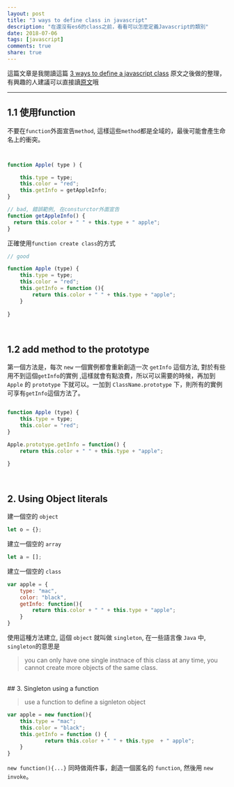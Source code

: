 ```yaml
---
layout: post
title: "3 ways to define class in javascript"
description: "在還沒有es6的class之前，看看可以怎麼定義Javascript的類別"
date: 2018-07-06
tags: [javascript]
comments: true
share: true
---
```


這篇文章是我閱讀這篇 [3 ways to define a javascript class](http://www.phpied.com/3-ways-to-define-a-javascript-class/#more) 原文之後做的整理，有興趣的人建議可以直接讀[原文](http://www.phpied.com/3-ways-to-define-a-javascript-class/#more)哦

---

## 1.1 使用function

不要在`function`外面宣告`method`, 這樣這些`method`都是全域的，最後可能會產生命名上的衝突。

```javascript


function Apple( type ) {

	this.type = type;
	this.color = "red";
	this.getInfo = getAppleInfo;
}

// bad, 錯誤範例, 在consturctor外面宣告
function getAppleInfo() {
  return this.color + " " + this.type + " apple";
}

```

正確使用`function create class`的方式

```javascript
// good

function Apple (type) {
	this.type = type;
	this.color = "red";
	this.getInfo = function (){
		return this.color + " " + this.type + "apple";
	}
    
}

```

<br>

## 1.2 add method to the prototype

第一個方法是，每次 `new` 一個實例都會重新創造一次 `getInfo` 這個方法, 對於有些用不到這個`getInfo`的實例 ,這樣就會有點浪費，所以可以需要的時候，再加到 `Apple` 的 `prototype` 下就可以。一加到 `ClassName.prototype` 下，則所有的實例可享有`getInfo`這個方法了。


```javascript

function Apple (type) {
	this.type = type;
	this.color = "red";
}

Apple.prototype.getInfo = function() {
    return this.color + " " + this.type + "apple";

}

```

<br>

## 2. Using Object literals

建一個空的 `object`

```javascript
let o = {};
```

建立一個空的 `array`

```javascript
let a = [];
```

建立一個空的 `class`

```javascript
var apple = {
	type: "mac",
	color: "black",
	getInfo: function(){
		return this.color + " " + this.type + "apple";
	}
}
```


使用這種方法建立, 這個 `object` 就叫做 `singleton`, 在一些語言像 `Java` 中, `singleton`的意思是

> you can only have one single instnace of this class at any time, you cannot create more objects of the same class.


<br>
## 3. Singleton using a function

> use a function to define a signleton object

```javascript
var apple = new function(){
    this.type = "mac";
    this.color = "black";
    this.getInfo = function () {
    		return this.color + " " + this.type  + " apple";
    }
}
```


`new function(){...}` 同時做兩件事，創造一個匿名的 `function`, 然後用 `new invoke`。


